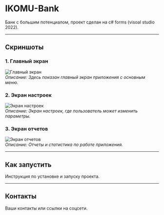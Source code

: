 # IKOMU-Bank

Банк с большим потенциалом, проект сделан на c# forms (visoal studio 2022).

---

## Скриншоты

### 1. Главный экран
![Главный экран](images/screenshot1.png)  
*Описание: Здесь показан главный экран приложения с основным меню.*

### 2. Экран настроек
![Экран настроек](images/screenshot2.png)  
*Описание: Экран настроек, где пользователь может изменить параметры.*

### 3. Экран отчетов
![Экран отчетов](images/screenshot3.png)  
*Описание: Отчеты и статистика по работе приложения.*

---

## Как запустить

Инструкция по установке и запуску проекта.

---

## Контакты

Ваши контакты или ссылки на соцсети.
